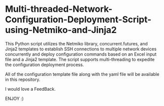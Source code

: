 # Multi-threaded-Network-Configuration-Deployment-Script-using-Netmiko-and-Jinja2
This Python script utilizes the Netmiko library, concurrent.futures, and Jinja2 templates to establish SSH connections to multiple network devices concurrently and deploy configuration commands based on an Excel input file and a Jinja2 template. The script supports multi-threading to expedite the configuration deployment process.

All of the configuration template file along with the yaml file will be available in this repository.

I would love a FeedBack.

ENJOY :)
